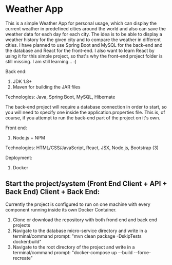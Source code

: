 Weather App
==

This is a simple Weather App for personal usage, which can display the current weather in predefined cities around the world and also can save the weather
data for each day for each city. The idea is to be able to display a weather history for the given city and to compare the weather in different cities. 
I have planned to use Spring Boot and MySQL for the back-end and the database and React for the front-end. I also want to learn React by using it for this
simple project, so that's why the front-end project folder is still missing. I am still learning... :)

Back end: 
1. JDK 1.8+
2. Maven for building the JAR files 

Technologies: 
Java, Spring Boot, MySQL, Hibernate

The back-end project will require a database connection in order to start, so you will need to specify one inside the application.properties file. 
This is, of course, if you attempt to run the back-end part of the project on it's own.

Front end: 
1. Node.js + NPM 

Technologies: 
HTML/CSS/JavaScript, React, JSX, Node.js, Bootstrap (3)

Deployment: 
1. Docker

## Start the project/system (Front End Client + API + Back End) Client + Back End: 

Currently the project is configured to run on one machine with every component running inside its own Docker Container. 

1. Clone or download the repository with both frond end and back end projects
2. Navigate to the database micro-service directory and write in a terminal/command prompt: "mvn clean package -DskipTests docker:build"
3. Navigate to the root directory of the project and write in a terminal/command prompt: "docker-compose up --build --force-recreate"